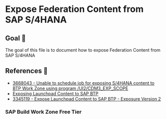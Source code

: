 # Expose Federation Content from SAP S/4HANA

## Goal 🎯

The goal of this file is to document how to expose Federation Content from SAP S/4HANA

## References 📝
- [3668043 - Unable to schedule job for exposing S/4HANA content to BTP Work Zone using program /UI2/CDM3_EXP_SCOPE](https://me.sap.com/notes/3668043/E)
- [Exposing Launchpad Content to SAP BTP](https://help.sap.com/docs/ABAP_PLATFORM_NEW/a7b390faab1140c087b8926571e942b7/8216497368a9417f8008db8eb63fab72.html?version=202310.003&locale=en-US)
- [3345119 - Expose Launchpad Content to SAP BTP - Exposure Version 2](https://me.sap.com/notes/3345119)

### SAP Build Work Zone Free Tier
